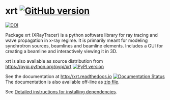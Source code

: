 # xrt [![GitHub version](https://badge.fury.io/gh/kklmn%2Fxrt.svg)](https://badge.fury.io/gh/kklmn%2Fxrt)

[![DOI](https://zenodo.org/badge/54989724.svg)](https://zenodo.org/badge/latestdoi/54989724)

Package xrt (XRayTracer) is a python software library for ray tracing and wave
propagation in x-ray regime. It is primarily meant for modeling synchrotron
sources, beamlines and beamline elements. Includes a GUI for creating a
beamline and interactively viewing it in 3D.

xrt is also available as source distribution from
https://pypi.python.org/pypi/xrt
[![PyPI version](https://badge.fury.io/py/xrt.svg)](https://badge.fury.io/py/xrt)

See the documentation at http://xrt.readthedocs.io 
[![Documentation Status](https://readthedocs.org/projects/xrt/badge/?version=latest)](http://xrt.readthedocs.io/?badge=latest)  
The documentation is also available off-line as [zip file](https://github.com/kklmn/xrt-docs).

See [Detailed instructions for installing dependencies](http://xrt.readthedocs.io/instructions.html).
